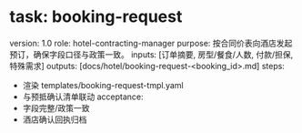 # task: booking-request

version: 1.0
role: hotel-contracting-manager
purpose: 按合同价表向酒店发起预订，确保字段口径与政策一致。
inputs: [订单摘要, 房型/餐食/人数, 付款/担保, 特殊需求]
outputs: [docs/hotel/booking-request-<booking_id>.md]
steps:

- 渲染 templates/booking-request-tmpl.yaml
- 与预抵确认清单联动
  acceptance:
- 字段完整/政策一致
- 酒店确认回执归档
